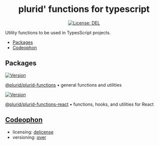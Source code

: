 <h1 align="center">
    plurid' functions for typescript
</h1>

<p align="center">
    <a target="_blank" href="https://github.com/plurid/plurid-functions-typescript/blob/master/LICENSE">
        <img src="https://img.shields.io/badge/license-DEL-blue.svg?colorB=1380C3&style=for-the-badge" alt="License: DEL">
    </a>
</p>



Utility functions to be used in TypesScript projects.



+ [Packages](#packages)
+ [Codeophon](#codeophon)



## Packages

<a target="_blank" href="https://www.npmjs.com/package/@plurid/plurid-functions">
    <img src="https://img.shields.io/npm/v/@plurid/plurid-functions.svg?logo=npm&colorB=1380C3&style=for-the-badge" alt="Version">
</a>

[@plurid/plurid-functions][plurid-functions] • general functions and utilities

[plurid-functions]: https://github.com/plurid/plurid-functions-typescript/tree/master/packages/plurid-functions-general


<a target="_blank" href="https://www.npmjs.com/package/@plurid/plurid-functions-react">
    <img src="https://img.shields.io/npm/v/@plurid/plurid-functions-react.svg?logo=npm&colorB=1380C3&style=for-the-badge" alt="Version">
</a>

[@plurid/plurid-functions-react][plurid-functions-react] • functions, hooks, and utilities for React

[plurid-functions-react]: https://github.com/plurid/plurid-functions-typescript/tree/master/packages/plurid-functions-react



## [Codeophon](https://github.com/ly3xqhl8g9/codeophon)

+ licensing: [delicense](https://github.com/ly3xqhl8g9/delicense)
+ versioning: [αver](https://github.com/ly3xqhl8g9/alpha-versioning)
